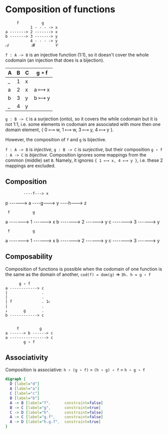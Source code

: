 # Composition of functions

```
     f          g
           1 - - - -> x
a -------> 2 -------> x
b -------> 3 -------> y
           4 - - - -> y
𝒜          𝓑         𝒞
```

`f : A -> B` is an injective function (1:1), so it doesn't cover the whole codomain (an injection that does is a bijection).

A | B | C | g ∘ f
--|---|---|-------
_ | 1 | x |
a | 2 | x | a ⟼ x
b | 3 | y | b ⟼ y
_ | 4 | y |


`g : B -> C` is a surjection (onto), so it covers the while codomain but it is not 1:1, i.e. some elements in codomain are associated with more then one domain element, { 0 ⟼ w, 1 ⟼ w, 3 ⟼ y, 4 ⟼ y }.

However, the composition of `f` and `g` is bijective.

`f : A -> B` is *injective*, `g : B -> C` is *surjective*, but their composition `g ∘ f : A -> C` is *bijective*. Composition ignores some mappings from the common (middle) set `B`. Namely, it ignores `{ 1 ⟼ x, 4 ⟼ y }`, i.e. these 2 mappings are excluded.




## Composition



            ----f---> x
p ------> a ----g---> y
            ----h---> z





     f          g
a -------> 1 ------> x
b -------> 2 ------> y
c -------> 3 ------> y



     f          g
a -------> 1 ------> x
b -------> 2 ------> y
c -------> 3 ------> y





## Composability

Composition of functions is possible when the codomain of one function is the same as the domain of another, `cod(f) = dom(g)` => `∃h. h = g ∘ f`

```
      g ∘ f
a ------------> c
|               .
|               .
| f             . 1ᴄ
|               .
↓       g       .
b ------------> c


     f         g
a ------> b ------> c
a ----------------> c
        g ∘ f
```




## Associativity

Composition is associative: `h ∘ (g ∘ f)` = `(h ∘ g) ∘ f` = `h ∘ g ∘ f`


```dot {engine="dot"}
digraph {
  D [label="d"]
  A [label="a"]
  C [label="c"]
  B [label="b"]
  A -> B [label="f",      constraint=false]
  B -> C [label="g",      constraint=true]
  C -> D [label="h",      constraint=false]
  A -> C [label="g.f",    constraint=false]
  A -> D [label="h.g.f",  constraint=true]
}
```
